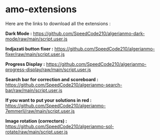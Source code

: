 # amo-extensions

Here are the links to download all the extensions :

**Dark Mode :** https://github.com/SpeedCode210/algerianmo-dark-mode/raw/main/script.user.js

**Indjazati button fixer :** https://github.com/SpeedCode210/algerianmo-fixer/raw/main/script.user.js

**Progress Display :** https://github.com/SpeedCode210/algerianmo-progress-display/raw/main/script.user.js

**Search bar for correction and scoreboard :**
https://github.com/SpeedCode210/algerianmo-search-bar/raw/main/script.user.js

**If you want to put your solutions in red :** https://github.com/SpeedCode210/algerianmo-7emmerli/raw/main/script.user.js

**Image rotation (correctors) :** https://github.com/SpeedCode210/algerianmo-sol-rotate/raw/main/script.user.js
